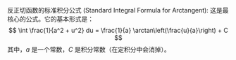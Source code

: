 反正切函数的标准积分公式 (Standard Integral Formula for Arctangent):
    这是最核心的公式。它的基本形式是：
    $$ \int \frac{1}{a^2 + u^2} du = \frac{1}{a} \arctan\left(\frac{u}{a}\right) + C $$
    其中，$a$ 是一个常数，$C$ 是积分常数（在定积分中会消掉）。